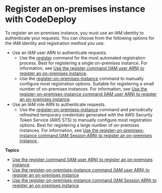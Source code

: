 # Register an on\-premises instance with CodeDeploy<a name="on-premises-instances-register"></a>

To register an on\-premises instance, you must use an IAM identity to authenticate your requests\. You can choose from the following options for the IAM identity and registration method you use:
+ Use an IAM user ARN to authenticate requests\.
  + Use the [register](https://docs.aws.amazon.com/cli/latest/reference/deploy/register.html) command for the most automated registration process\. Best for registering a single on\-premises instance\. For information, see [Use the register command \(IAM user ARN\) to register an on\-premises instance](instances-on-premises-register-instance.md)\. 
  + Use the [register\-on\-premises\-instance](https://docs.aws.amazon.com/cli/latest/reference/deploy/register-on-premises-instance.html) command to manually configure most registration options\. Suitable for registering a small number of on\-premises instances\. For information, see [Use the register\-on\-premises\-instance command \(IAM user ARN\) to register an on\-premises instance](register-on-premises-instance-iam-user-arn.md)\. 
+ Use an IAM role ARN to authenticate requests\. 
  + Use the [register\-on\-premises\-instance](https://docs.aws.amazon.com/cli/latest/reference/deploy/register-on-premises-instance.html) command and periodically refreshed temporary credentials generated with the AWS Security Token Service \(AWS STS\) to manually configure most registration options\. Best for registering a large number of on\-premises instances\. For information, see [Use the register\-on\-premises\-instance command \(IAM Session ARN\) to register an on\-premises instance ](register-on-premises-instance-iam-session-arn.md)\.

**Topics**
+ [Use the register command \(IAM user ARN\) to register an on\-premises instance](instances-on-premises-register-instance.md)
+ [Use the register\-on\-premises\-instance command \(IAM user ARN\) to register an on\-premises instance](register-on-premises-instance-iam-user-arn.md)
+ [Use the register\-on\-premises\-instance command \(IAM Session ARN\) to register an on\-premises instance](register-on-premises-instance-iam-session-arn.md)